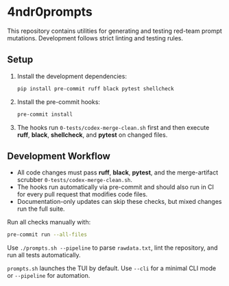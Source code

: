 # 4ndr0prompts

This repository contains utilities for generating and testing red-team prompt mutations. Development follows strict linting and testing rules.

## Setup

1. Install the development dependencies:
   ```bash
   pip install pre-commit ruff black pytest shellcheck
   ```
2. Install the pre-commit hooks:
   ```bash
   pre-commit install
   ```
3. The hooks run `0-tests/codex-merge-clean.sh` first and then execute
   **ruff**, **black**, **shellcheck**, and **pytest** on changed files.

## Development Workflow

- All code changes must pass **ruff**, **black**, **pytest**, and the merge-artifact scrubber `0-tests/codex-merge-clean.sh`.
- The hooks run automatically via pre-commit and should also run in CI for every pull request that modifies code files.
- Documentation-only updates can skip these checks, but mixed changes run the full suite.

Run all checks manually with:

```bash
pre-commit run --all-files
```

Use `./prompts.sh --pipeline` to parse `rawdata.txt`, lint the repository, and run all tests automatically.

`prompts.sh` launches the TUI by default. Use `--cli` for a minimal CLI mode or `--pipeline` for automation.







